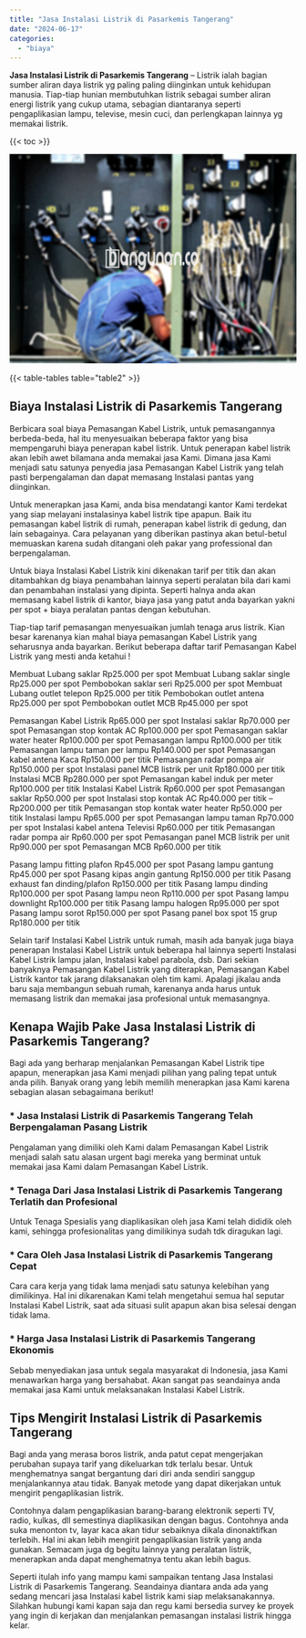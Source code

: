 ```yaml
---
title: "Jasa Instalasi Listrik di Pasarkemis Tangerang"
date: "2024-06-17"
categories: 
  - "biaya"
---
```


**Jasa Instalasi Listrik di Pasarkemis Tangerang** – Listrik ialah bagian sumber aliran daya listrik yg paling paling diinginkan untuk kehidupan manusia. Tiap-tiap hunian membutuhkan listrik sebagai sumber aliran energi listrik yang cukup utama, sebagian diantaranya seperti pengaplikasian lampu, televise, mesin cuci, dan perlengkapan lainnya yg memakai listrik.

{{< toc >}}

![Jasa Instalasi Listrik di Pasarkemis Tangerang](/images/instalasi-listrik-murah22.png)

{{< table-tables table="table2" >}}

## Biaya Instalasi Listrik di Pasarkemis Tangerang

Berbicara soal biaya Pemasangan Kabel Listrik, untuk pemasangannya berbeda-beda, hal itu menyesuaikan beberapa faktor yang bisa mempengaruhi biaya penerapan kabel listrik. Untuk penerapan kabel listrik akan lebih awet bilamana anda memakai jasa Kami. Dimana jasa Kami menjadi satu satunya penyedia jasa Pemasangan Kabel Listrik yang telah pasti berpengalaman dan dapat memasang Instalasi pantas yang diinginkan.

Untuk menerapkan jasa Kami, anda bisa mendatangi kantor Kami terdekat yang siap melayani instalasinya kabel listrik tipe apapun. Baik itu pemasangan kabel listrik di rumah, penerapan kabel listrik di gedung, dan lain sebagainya. Cara pelayanan yang diberikan pastinya akan betul-betul memuaskan karena sudah ditangani oleh pakar yang professional dan berpengalaman.

Untuk biaya Instalasi Kabel Listrik kini dikenakan tarif per titik dan akan ditambahkan dg biaya penambahan lainnya seperti peralatan bila dari kami dan penambahan instalasi yang dipinta. Seperti halnya anda akan memasang kabel listrik di kantor, biaya jasa yang patut anda bayarkan yakni per spot + biaya peralatan pantas dengan kebutuhan.

Tiap-tiap tarif pemasangan menyesuaikan jumlah tenaga arus listrik. Kian besar karenanya kian mahal biaya pemasangan Kabel Listrik yang seharusnya anda bayarkan. Berikut beberapa daftar tarif Pemasangan Kabel Listrik yang mesti anda ketahui !

Membuat Lubang saklar Rp25.000 per spot Membuat Lubang saklar single Rp25.000 per spot Pembobokan saklar seri Rp25.000 per spot Membuat Lubang outlet telepon Rp25.000 per titik Pembobokan outlet antena Rp25.000 per spot Pembobokan outlet MCB Rp45.000 per spot

Pemasangan Kabel Listrik Rp65.000 per spot Instalasi saklar Rp70.000 per spot Pemasangan stop kontak AC Rp100.000 per spot Pemasangan saklar water heater Rp100.000 per spot Pemasangan lampu Rp100.000 per titik Pemasangan lampu taman per lampu Rp140.000 per spot Pemasangan kabel antena Kaca Rp150.000 per titik Pemasangan radar pompa air Rp150.000 per spot Instalasi panel MCB listrik per unit Rp180.000 per titik Instalasi MCB Rp280.000 per spot Pemasangan kabel induk per meter Rp100.000 per titik Instalasi Kabel Listrik Rp60.000 per spot Pemasangan saklar Rp50.000 per spot Instalasi stop kontak AC Rp40.000 per titik – Rp200.000 per titik Pemasangan stop kontak water heater Rp50.000 per titik Instalasi lampu Rp65.000 per spot Pemasangan lampu taman Rp70.000 per spot Instalasi kabel antena Televisi Rp60.000 per titik Pemasangan radar pompa air Rp60.000 per spot Pemasangan panel MCB listrik per unit Rp90.000 per spot Pemasangan MCB Rp60.000 per titik

Pasang lampu fitting plafon Rp45.000 per spot Pasang lampu gantung Rp45.000 per spot Pasang kipas angin gantung Rp150.000 per titik Pasang exhaust fan dinding/plafon Rp150.000 per titik Pasang lampu dinding Rp100.000 per spot Pasang lampu neon Rp110.000 per spot Pasang lampu downlight Rp100.000 per titik Pasang lampu halogen Rp95.000 per spot Pasang lampu sorot Rp150.000 per spot Pasang panel box spot 15 grup Rp180.000 per titik

Selain tarif Instalasi Kabel Listrik untuk rumah, masih ada banyak juga biaya penerapan Instalasi Kabel Listrik untuk beberapa hal lainnya seperti Instalasi Kabel Listrik lampu jalan, Instalasi kabel parabola, dsb. Dari sekian banyaknya Pemasangan Kabel Listrik yang diterapkan, Pemasangan Kabel Listrik kantor tak jarang dilaksanakan oleh tim kami. Apalagi jikalau anda baru saja membangun sebuah rumah, karenanya anda harus untuk memasang listrik dan memakai jasa profesional untuk memasangnya.

## Kenapa Wajib Pake Jasa Instalasi Listrik di Pasarkemis Tangerang?

Bagi ada yang berharap menjalankan Pemasangan Kabel Listrik tipe apapun, menerapkan jasa Kami menjadi pilihan yang paling tepat untuk anda pilih. Banyak orang yang lebih memilih menerapkan jasa Kami karena sebagian alasan sebagaimana berikut!

### \* Jasa Instalasi Listrik di Pasarkemis Tangerang Telah Berpengalaman Pasang Listrik

Pengalaman yang dimiliki oleh Kami dalam Pemasangan Kabel Listrik menjadi salah satu alasan urgent bagi mereka yang berminat untuk memakai jasa Kami dalam Pemasangan Kabel Listrik.

### \* Tenaga Dari Jasa Instalasi Listrik di Pasarkemis Tangerang Terlatih dan Profesional

Untuk Tenaga Spesialis yang diaplikasikan oleh jasa Kami telah dididik oleh kami, sehingga profesionalitas yang dimilikinya sudah tdk diragukan lagi.

### \* Cara Oleh Jasa Instalasi Listrik di Pasarkemis Tangerang Cepat

Cara cara kerja yang tidak lama menjadi satu satunya kelebihan yang dimilikinya. Hal ini dikarenakan Kami telah mengetahui semua hal seputar Instalasi Kabel Listrik, saat ada situasi sulit apapun akan bisa selesai dengan tidak lama.

### \* Harga Jasa Instalasi Listrik di Pasarkemis Tangerang Ekonomis

Sebab menyediakan jasa untuk segala masyarakat di Indonesia, jasa Kami menawarkan harga yang bersahabat. Akan sangat pas seandainya anda memakai jasa Kami untuk melaksanakan Instalasi Kabel Listrik.

## Tips Mengirit Instalasi Listrik di Pasarkemis Tangerang


Bagi anda yang merasa boros listrik, anda patut cepat mengerjakan perubahan supaya tarif yang dikeluarkan tdk terlalu besar. Untuk menghematnya sangat bergantung dari diri anda sendiri sanggup menjalankannya atau tidak. Banyak metode yang dapat dikerjakan untuk mengirit pengaplikasian listrik.

Contohnya dalam pengaplikasian barang-barang elektronik seperti TV, radio, kulkas, dll semestinya diaplikasikan dengan bagus. Contohnya anda suka menonton tv, layar kaca akan tidur sebaiknya dikala dinonaktifkan terlebih. Hal ini akan lebih mengirit pengaplikasian listrik yang anda gunakan. Semacam juga dg begitu lainnya yang peralatan listrik, menerapkan anda dapat menghematnya tentu akan lebih bagus.

Seperti itulah info yang mampu kami sampaikan tentang Jasa Instalasi Listrik di Pasarkemis Tangerang. Seandainya diantara anda ada yang sedang mencari jasa Instalasi kabel listrik kami siap melaksanakannya. Silahkan hubungi kami kapan saja dan regu kami bersedia survey ke proyek yang ingin di kerjakan dan menjalankan pemasangan instalasi listrik hingga kelar.
